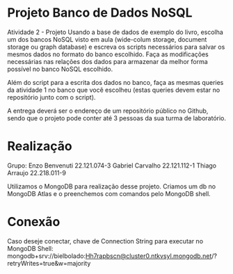 # Projeto Banco de Dados NoSQL

Atividade 2 - Projeto
Usando a base de dados de exemplo do livro, escolha um dos bancos NoSQL visto em aula (wide-colum storage, document storage ou graph database) e escreva os scripts necessários para salvar os mesmos dados no formato do banco escolhido. Faça as modificações necessárias nas relações dos dados para armazenar da melhor forma possível no banco NoSQL escolhido.

Além do script para a escrita dos dados no banco, faça as mesmas queries da atividade 1 no banco que você escolheu (estas queries devem estar no repositório junto com o script).

A entrega deverá ser o endereço de um repositório público no Github, sendo que o projeto pode conter até 3 pessoas da sua turma de laboratório.


# Realização

Grupo:
Enzo Benvenuti   22.121.074-3
Gabriel Carvalho 22.121.112-1
Thiago Arraujo   22.218.011-9

Utilizamos o MongoDB para realização desse projeto. Criamos um db no MongoDB Atlas e o preenchemos com comandos pelo MongoDB shell.


# Conexão

Caso deseje conectar, chave de Connection String para executar no MongoDB Shell: mongodb+srv://bielbolado:Hh7rapbscn@cluster0.ntkvsyl.mongodb.net/?retryWrites=true&w=majority
